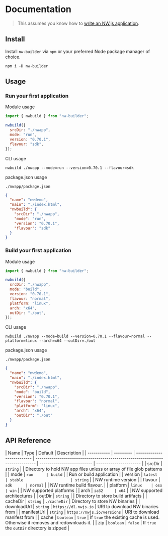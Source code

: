 # Documentation

> This assumes you know how to [write an NW.js application](https://nwjs.readthedocs.io/en/latest/For%20Users/Getting%20Started/).

## Install

Install `nw-builder` via `npm` or your preferred Node package manager of choice.

```shell
npm i -D nw-builder
```

## Usage

### Run your first application

Module usage

```javascript
import { nwbuild } from "nw-builder";

nwbuild({
  srcDir: "./nwapp",
  mode: "run",
  version: "0.70.1",
  flavour: "sdk",
});
```

CLI usage

```shell
nwbuild ./nwapp --mode=run --version=0.70.1 --flavour=sdk
```

package.json usage

`./nwapp/package.json`

```json
{
  "name": "nwdemo",
  "main": "./index.html",
  "nwbuild": {
    "srcDir": "./nwapp",
    "mode": "run",
    "version": "0.70.1",
    "flavour": "sdk"
  }
}
```

### Build your first application

Module usage

```javascript
import { nwbuild } from "nw-builder";

nwbuild({
  srcDir: "./nwapp",
  mode: "build",
  version: "0.70.1",
  flavour: "normal",
  platform: "linux",
  arch: "x64",
  outDir: "./out",
});
```

CLI usage

```shell
nwbuild ./nwapp --mode=build --version=0.70.1 --flavour=normal --platform=linux --arch=x64 --outDir=./out
```

package.json usage

`./nwapp/package.json`

```json
{
  "name": "nwdemo",
  "main": "./index.html",
  "nwbuild": {
    "srcDir": "./nwapp",
    "mode": "build",
    "version": "0.70.1",
    "flavour": "normal",
    "platform": "linux",
    "arch": "x64",
    "outDir": "./out"
  }
}
```

## API Reference

| Name        | Type      | Default                    | Description                                                                    |
| ----------- | --------- | -------------------------- | ------------------------------------------------------------------------------ | -------------------------- | ---------------------- |
| srcDir      | `string`  |                            | Directory to hold NW app files unless or array of file glob patterns           |
| mode        | `run      | build`                     |                                                                                | Run or build application   |
| version     | `latest   | stable                     | string`                                                                        |                            | NW runtime version     |
| flavour     | `sdk      | normal`                    |                                                                                | NW runtime build flavour.  |
| platform    | `linux    | osx                        | win`                                                                           |                            | NW supported platforms |
| arch        | `ia32     | x64`                       |                                                                                | NW supported architectures |
| outDir      | `string`  |                            | Directory to store build artifacts                                             |
| cacheDir    | `string`  | `./cacheDir`               | Directory to store NW binaries                                                 |
| downloadUrl | `string`  | `https://dl.nwjs.io`       | URI to download NW binaries from                                               |
| manifestUrl | `string`  | `https://nwjs.io/versions` | URI to download manifest from                                                  |
| cache       | `boolean` | `true`                     | If `true` the existing cache is used. Otherwise it removes and redownloads it. |
| zip         | `boolean` | `false`                    | If `true` the `outDir` directory is zipped                                     |
